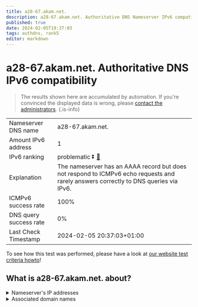 ```yaml
---
title: a28-67.akam.net.
description: a28-67.akam.net. Authoritative DNS Nameserver IPv6 compatibility
published: true
date: 2024-02-05T19:37:03
tags: authdns, rank5
editor: markdown
---
```


# a28-67.akam.net. Authoritative DNS IPv6 compatibility

> The results shown here are accumulated by automation. If you're convinced the displayed data is wrong, please [contact the administrators](/howto/chat). 
{.is-info}




|   |   |
| - | - |
| Nameserver DNS name | a28-67.akam.net.
| Amount IPv6 address | 1
| IPv6 ranking | problematic :arrow_double_down: [🔗](/howto/ranking) |
| Explanation | The nameserver has an AAAA record but does not respond to ICMPv6 echo requests and rarely answers correctly to DNS queries via IPv6. |
| ICMPv6 success rate | 100%|
| DNS query success rate | 0% |
| Last Check Timestamp | 2024-02-05 20:37:03+01:00 |

To see how this test was performed, please have a look at [our website test criteria howto](/howto/testcriteria/authdns)!


## What is a28-67.akam.net. about?




<details>
<summary>Nameserver's IP addresses</summary>

2600:1480:d800::43

</details>



<details>
<summary>Associated domain names</summary>

www.adobe.com

www.novartis.com

</details>
